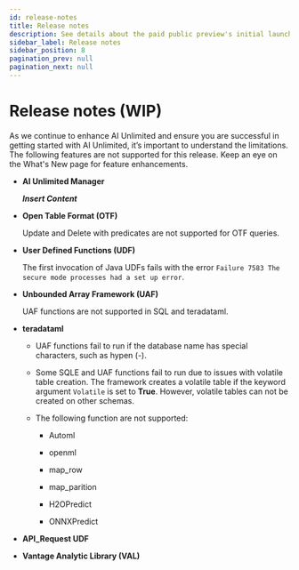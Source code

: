 ```yaml
---
id: release-notes
title: Release notes
description: See details about the paid public preview's initial launch.
sidebar_label: Release notes
sidebar_position: 8
pagination_prev: null
pagination_next: null
---
```


# Release notes (WIP)

As we continue to enhance AI Unlimited and ensure you are successful in getting started with AI Unlimited, it’s important to understand the limitations. The following features are not supported for this release. Keep an eye on the What's New page for feature enhancements.

- **AI Unlimited Manager**

  ***Insert Content***

- **Open Table Format (OTF)**

  Update and Delete with predicates are not supported for OTF queries.

- **User Defined Functions (UDF)**

  The first invocation of Java UDFs fails with the error `Failure 7583 The secure mode processes had a set up error`.

- **Unbounded Array Framework (UAF)**

  UAF functions are not supported in SQL and teradataml.

- **teradataml**

    - UAF functions fail to run if the database name has special characters, such as hypen (-). 

    - Some SQLE and UAF functions fail to run due to issues with volatile table creation. The framework creates a volatile table if the keyword argument `Volatile` is set to **True**. However, volatile tables can not be created on other schemas.

    - The following function are not supported:
      
        - Automl 

        - openml  

	    - map_row 

       -  map_parition

       - H2OPredict 

       - ONNXPredict 

- **API_Request UDF**

- **Vantage Analytic Library (VAL)**


